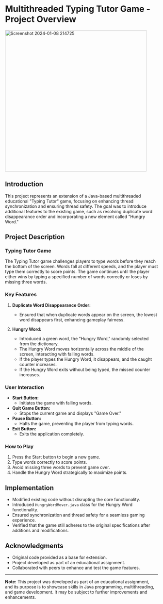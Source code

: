 # Multithreaded Typing Tutor Game - Project Overview

 <div align=”center”> <img width="466" alt="Screenshot 2024-01-08 214725" align=”center” src="https://github.com/Athi-sirmatt/Concurrency-Multithreading-Typing-Game/assets/93771863/9617aa6d-9e57-477f-9356-c66ad7f38d32"> </div> 


## Introduction

This project represents an extension of a Java-based multithreaded educational "Typing Tutor" game, focusing on enhancing thread synchronization and ensuring thread safety. The goal was to introduce additional features to the existing game, such as resolving duplicate word disappearance order and incorporating a new element called "Hungry Word."

## Project Description

### Typing Tutor Game

The Typing Tutor game challenges players to type words before they reach the bottom of the screen. Words fall at different speeds, and the player must type them correctly to score points. The game continues until the player either wins by typing a specified number of words correctly or loses by missing three words.

### Key Features

1. **Duplicate Word Disappearance Order:**
   - Ensured that when duplicate words appear on the screen, the lowest word disappears first, enhancing gameplay fairness.

2. **Hungry Word:**
   - Introduced a green word, the "Hungry Word," randomly selected from the dictionary.
   - The Hungry Word moves horizontally across the middle of the screen, interacting with falling words.
   - If the player types the Hungry Word, it disappears, and the caught counter increases.
   - If the Hungry Word exits without being typed, the missed counter increases.

### User Interaction

- **Start Button:**
  - Initiates the game with falling words.
- **Quit Game Button:**
  - Stops the current game and displays "Game Over."
- **Pause Button:**
  - Halts the game, preventing the player from typing words.
- **Exit Button:**
  - Exits the application completely.

### How to Play

1. Press the Start button to begin a new game.
2. Type words correctly to score points.
3. Avoid missing three words to prevent game over.
4. Handle the Hungry Word strategically to maximize points.

## Implementation

- Modified existing code without disrupting the core functionality.
- Introduced `HungryWordMover.java` class for the Hungry Word functionality.
- Ensured synchronization and thread safety for a seamless gaming experience.
- Verified that the game still adheres to the original specifications after additions and modifications.

## Acknowledgments

- Original code provided as a base for extension.
- Project developed as part of an educational assignment.
- Collaborated with peers to enhance and test the game features.

---

**Note:** This project was developed as part of an educational assignment, and its purpose is to showcase skills in Java programming, multithreading, and game development. It may be subject to further improvements and enhancements.
